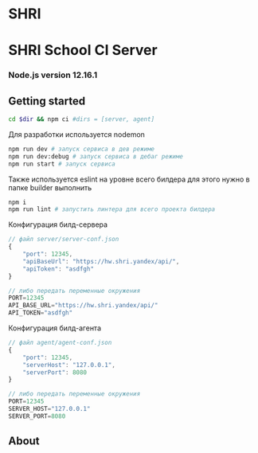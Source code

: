 # SHRI

# SHRI School CI Server

### Node.js version 12.16.1

## Getting started

```bash
cd $dir && npm ci #dirs = [server, agent]
```

Для разработки используется nodemon

```bash
npm run dev # запуск сервиса в дев режиме
npm run dev:debug # запуск сервиса в дебаг режиме
npm run start # запуск сервиса
```

Также используется eslint на уровне всего билдера для этого нужно в папке builder выполнить

```bash
npm i
npm run lint # запустить линтера для всего проекта билдера
```

Конфигурация билд-сервера

```js
// файл server/server-conf.json
{
    "port": 12345,
    "apiBaseUrl": "https://hw.shri.yandex/api/",
    "apiToken": "asdfgh"
}

// либо передать переменные окружения
PORT=12345
API_BASE_URL="https://hw.shri.yandex/api/"
API_TOKEN="asdfgh"
```

Конфигурация билд-агента

```js
// файл agent/agent-conf.json
{
    "port": 12345,
    "serverHost": "127.0.0.1",
    "serverPort": 8080
}

// либо передать переменные окружения
PORT=12345
SERVER_HOST="127.0.0.1"
SERVER_PORT=8080
```

## About
